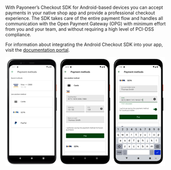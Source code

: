 With Payoneer’s Checkout SDK for Android-based devices you can accept payments in your native shop app and provide a professional
checkout experience. The SDK takes care of the entire payment flow and handles all communication with the Open Payment Gateway (OPG) with
minimum effort from you and your team, and without requiring a high level of PCI-DSS compliance.

For information about integrating the Android Checkout SDK into your app, visit
the [documentation portal](https://orchestrationdocs.payoneer.com/docs/checkout-android-sdk).

<img src="docs/payment_methods.png" width="33%"/><img src="docs/card.png" width="33%"/><img src="docs/sepa.png" width="33%"/>